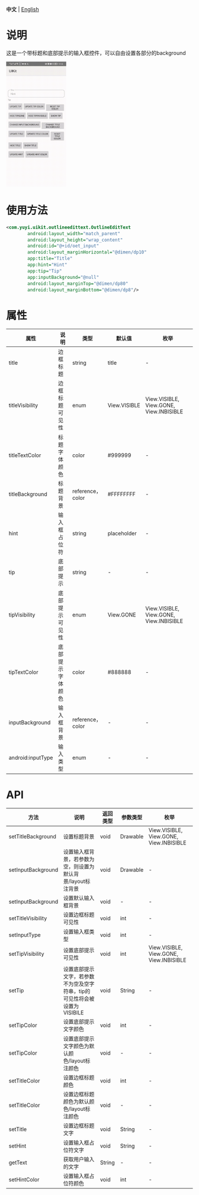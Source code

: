 **中文** | [English](./OutlineEditText-en.md)

# 说明

这是一个带标题和底部提示的输入框控件，可以自由设置各部分的background

<img src="./assets/outlineedittextdemo.gif" style="zoom:33%;" />

# 使用方法

```xml
<com.yuyi.uikit.outlineedittext.OutlineEditText
        android:layout_width="match_parent"
        android:layout_height="wrap_content"
        android:id="@+id/oet_input"
        android:layout_marginHorizontal="@dimen/dp10"
        app:title="Title"
        app:hint="Hint"
        app:tip="Tip"
        app:inputBackground="@null"
        android:layout_marginTop="@dimen/dp80"
        android:layout_marginBottom="@dimen/dp8"/>
```

# 属性

| 属性              | 说明             | 类型             | 默认值       | 枚举                                    |
| ----------------- | ---------------- | ---------------- | ------------ | --------------------------------------- |
| title             | 边框标题         | string           | title        | -                                       |
| titleVisibility   | 边框标题可见性   | enum             | View.VISIBLE | View.VISIBLE, View.GONE, View.INBISIBLE |
| titleTextColor    | 标题字体颜色     | color            | #999999      | -                                       |
| titleBackground   | 标题背景         | reference，color | #FFFFFFFF    | -                                       |
| hint              | 输入框占位符     | string           | placeholder  | -                                       |
| tip               | 底部提示         | string           | -            | -                                       |
| tipVisibility     | 底部提示可见性   | enum             | View.GONE    | View.VISIBLE, View.GONE, View.INBISIBLE |
| tipTextColor      | 底部提示字体颜色 | color            | #888888      | -                                       |
| inputBackground   | 输入框背景       | reference，color | -            | -                                       |
| android:inputType | 输入类型         | enum             | -            | -                                       |

# API

| 方法               | 说明                                                         | 返回类型 | 参数类型 | 枚举                                    |
| ------------------ | ------------------------------------------------------------ | -------- | -------- | --------------------------------------- |
| setTitleBackground | 设置标题背景                                                 | void     | Drawable | View.VISIBLE, View.GONE, View.INBISIBLE |
| setInputBackground | 设置输入框背景，若参数为空，则设置为默认背景/layout标注背景  | void     | Drawable | -                                       |
| setInputBackground | 设置默认输入框背景                                           | void     | -        | -                                       |
| setTitleVisibility | 设置边框标题可见性                                           | void     | int      | -                                       |
| setInputType       | 设置输入框类型                                               | void     | int      | -                                       |
| setTipVisibility   | 设置底部提示可见性                                           | void     | int      | View.VISIBLE, View.GONE, View.INBISIBLE |
| setTip             | 设置底部提示文字，若参数不为空及空字符串，tip的可见性将会被设置为VISIBILE | void     | String   | -                                       |
| setTipColor        | 设置底部提示文字颜色                                         | void     | int      | -                                       |
| setTipColor        | 设置底部提示文字颜色为默认颜色/layout标注颜色                | void     | -        | -                                       |
| setTitleColor      | 设置边框标题颜色                                             | void     | int      | -                                       |
| setTitleColor      | 设置边框标题颜色为默认颜色/layout标注颜色                    | void     | -        | -                                       |
| setTitle           | 设置边框标题文字                                             | void     | String   | -                                       |
| setHint            | 设置输入框占位符文字                                         | void     | String   | -                                       |
| getText            | 获取用户输入的文字                                           | String   | -        | -                                       |
| setHintColor       | 设置输入框占位符颜色                                         | void     | int      | -                                       |

